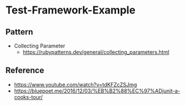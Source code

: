 # Test-Framework-Example

## Pattern
- Collecting Parameter 
    - <https://rubypatterns.dev/general/collecting_parameters.html>

## Reference
- <https://www.youtube.com/watch?v=tdKFZcZSJmg>
- <https://bluepoet.me/2016/12/03/%EB%B2%88%EC%97%ADjunit-a-cooks-tour/>